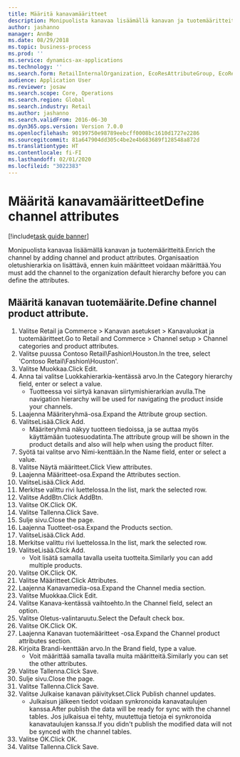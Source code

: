 ```yaml
---
title: Määritä kanavamääritteet
description: Monipuolista kanavaa lisäämällä kanavan ja tuotemääritteitä.
author: jashanno
manager: AnnBe
ms.date: 08/29/2018
ms.topic: business-process
ms.prod: ''
ms.service: dynamics-ax-applications
ms.technology: ''
ms.search.form: RetailInternalOrganization, EcoResAttributeGroup, EcoResAttributeGroupAttribute, RetailAddChannelItems, RetailCatalogProductAttributeValue, RetailMedia
audience: Application User
ms.reviewer: josaw
ms.search.scope: Core, Operations
ms.search.region: Global
ms.search.industry: Retail
ms.author: jashanno
ms.search.validFrom: 2016-06-30
ms.dyn365.ops.version: Version 7.0.0
ms.openlocfilehash: 90199750e98789eebcff0008bc1610d1727e2286
ms.sourcegitcommit: 81a647904dd305c4be2e4b683689f128548a872d
ms.translationtype: HT
ms.contentlocale: fi-FI
ms.lasthandoff: 02/01/2020
ms.locfileid: "3022383"
---
```

# <a name="define-channel-attributes"></a><span data-ttu-id="f2ab0-103">Määritä kanavamääritteet</span><span class="sxs-lookup"><span data-stu-id="f2ab0-103">Define channel attributes</span></span>

[!include[task guide banner](../includes/task-guide-banner.md)]

<span data-ttu-id="f2ab0-104">Monipuolista kanavaa lisäämällä kanavan ja tuotemääritteitä.</span><span class="sxs-lookup"><span data-stu-id="f2ab0-104">Enrich the channel by adding channel and product attributes.</span></span> <span data-ttu-id="f2ab0-105">Organisaation oletushierarkia on lisättävä, ennen kuin määritteet voidaan määrittää.</span><span class="sxs-lookup"><span data-stu-id="f2ab0-105">You must add the channel to the organization default hierarchy before you can define the attributes.</span></span>


## <a name="define-channel-product-attribute"></a><span data-ttu-id="f2ab0-106">Määritä kanavan tuotemäärite.</span><span class="sxs-lookup"><span data-stu-id="f2ab0-106">Define channel product attribute.</span></span>
1. <span data-ttu-id="f2ab0-107">Valitse Retail ja Commerce > Kanavan asetukset > Kanavaluokat ja tuotemääritteet.</span><span class="sxs-lookup"><span data-stu-id="f2ab0-107">Go to Retail and Commerce > Channel setup > Channel categories and product attributes.</span></span>
2. <span data-ttu-id="f2ab0-108">Valitse puussa Contoso Retail\Fashion\Houston.</span><span class="sxs-lookup"><span data-stu-id="f2ab0-108">In the tree, select 'Contoso Retail\Fashion\Houston'.</span></span>
3. <span data-ttu-id="f2ab0-109">Valitse Muokkaa.</span><span class="sxs-lookup"><span data-stu-id="f2ab0-109">Click Edit.</span></span>
4. <span data-ttu-id="f2ab0-110">Anna tai valitse Luokkahierarkia-kentässä arvo.</span><span class="sxs-lookup"><span data-stu-id="f2ab0-110">In the Category hierarchy field, enter or select a value.</span></span>
    * <span data-ttu-id="f2ab0-111">Tuotteessa voi siirtyä kanavan siirtymishierarkian avulla.</span><span class="sxs-lookup"><span data-stu-id="f2ab0-111">The navigation hierarchy will be used for navigating the product inside your channels.</span></span>  
5. <span data-ttu-id="f2ab0-112">Laajenna Määriteryhmä-osa.</span><span class="sxs-lookup"><span data-stu-id="f2ab0-112">Expand the Attribute group section.</span></span>
6. <span data-ttu-id="f2ab0-113">ValitseLisää.</span><span class="sxs-lookup"><span data-stu-id="f2ab0-113">Click Add.</span></span>
    * <span data-ttu-id="f2ab0-114">Määriteryhmä näkyy tuotteen tiedoissa, ja se auttaa myös käyttämään tuotesuodatinta.</span><span class="sxs-lookup"><span data-stu-id="f2ab0-114">The attribute group will be shown in the product details and also will help when using the product filter.</span></span>  
7. <span data-ttu-id="f2ab0-115">Syötä tai valitse arvo Nimi-kenttään.</span><span class="sxs-lookup"><span data-stu-id="f2ab0-115">In the Name field, enter or select a value.</span></span>
8. <span data-ttu-id="f2ab0-116">Valitse Näytä määritteet.</span><span class="sxs-lookup"><span data-stu-id="f2ab0-116">Click View attributes.</span></span>
9. <span data-ttu-id="f2ab0-117">Laajenna Määritteet-osa.</span><span class="sxs-lookup"><span data-stu-id="f2ab0-117">Expand the Attributes section.</span></span>
10. <span data-ttu-id="f2ab0-118">ValitseLisää.</span><span class="sxs-lookup"><span data-stu-id="f2ab0-118">Click Add.</span></span>
11. <span data-ttu-id="f2ab0-119">Merkitse valittu rivi luettelossa.</span><span class="sxs-lookup"><span data-stu-id="f2ab0-119">In the list, mark the selected row.</span></span>
12. <span data-ttu-id="f2ab0-120">Valitse AddBtn.</span><span class="sxs-lookup"><span data-stu-id="f2ab0-120">Click AddBtn.</span></span>
13. <span data-ttu-id="f2ab0-121">Valitse OK.</span><span class="sxs-lookup"><span data-stu-id="f2ab0-121">Click OK.</span></span>
14. <span data-ttu-id="f2ab0-122">Valitse Tallenna.</span><span class="sxs-lookup"><span data-stu-id="f2ab0-122">Click Save.</span></span>
15. <span data-ttu-id="f2ab0-123">Sulje sivu.</span><span class="sxs-lookup"><span data-stu-id="f2ab0-123">Close the page.</span></span>
16. <span data-ttu-id="f2ab0-124">Laajenna Tuotteet-osa.</span><span class="sxs-lookup"><span data-stu-id="f2ab0-124">Expand the Products section.</span></span>
17. <span data-ttu-id="f2ab0-125">ValitseLisää.</span><span class="sxs-lookup"><span data-stu-id="f2ab0-125">Click Add.</span></span>
18. <span data-ttu-id="f2ab0-126">Merkitse valittu rivi luettelossa.</span><span class="sxs-lookup"><span data-stu-id="f2ab0-126">In the list, mark the selected row.</span></span>
19. <span data-ttu-id="f2ab0-127">ValitseLisää.</span><span class="sxs-lookup"><span data-stu-id="f2ab0-127">Click Add.</span></span>
    * <span data-ttu-id="f2ab0-128">Voit lisätä samalla tavalla useita tuotteita.</span><span class="sxs-lookup"><span data-stu-id="f2ab0-128">Similarly you can add multiple products.</span></span>  
20. <span data-ttu-id="f2ab0-129">Valitse OK.</span><span class="sxs-lookup"><span data-stu-id="f2ab0-129">Click OK.</span></span>
21. <span data-ttu-id="f2ab0-130">Valitse Määritteet.</span><span class="sxs-lookup"><span data-stu-id="f2ab0-130">Click Attributes.</span></span>
22. <span data-ttu-id="f2ab0-131">Laajenna Kanavamedia-osa.</span><span class="sxs-lookup"><span data-stu-id="f2ab0-131">Expand the Channel media section.</span></span>
23. <span data-ttu-id="f2ab0-132">Valitse Muokkaa.</span><span class="sxs-lookup"><span data-stu-id="f2ab0-132">Click Edit.</span></span>
24. <span data-ttu-id="f2ab0-133">Valitse Kanava-kentässä vaihtoehto.</span><span class="sxs-lookup"><span data-stu-id="f2ab0-133">In the Channel field, select an option.</span></span>
25. <span data-ttu-id="f2ab0-134">Valitse Oletus-valintaruutu.</span><span class="sxs-lookup"><span data-stu-id="f2ab0-134">Select the Default check box.</span></span>
26. <span data-ttu-id="f2ab0-135">Valitse OK.</span><span class="sxs-lookup"><span data-stu-id="f2ab0-135">Click OK.</span></span>
27. <span data-ttu-id="f2ab0-136">Laajenna Kanavan tuotemääritteet -osa.</span><span class="sxs-lookup"><span data-stu-id="f2ab0-136">Expand the Channel product attributes section.</span></span>
28. <span data-ttu-id="f2ab0-137">Kirjoita Brandi-kenttään arvo.</span><span class="sxs-lookup"><span data-stu-id="f2ab0-137">In the Brand field, type a value.</span></span>
    * <span data-ttu-id="f2ab0-138">Voit määrittää samalla tavalla muita määritteitä.</span><span class="sxs-lookup"><span data-stu-id="f2ab0-138">Similarly you can set the other attributes.</span></span>  
29. <span data-ttu-id="f2ab0-139">Valitse Tallenna.</span><span class="sxs-lookup"><span data-stu-id="f2ab0-139">Click Save.</span></span>
30. <span data-ttu-id="f2ab0-140">Sulje sivu.</span><span class="sxs-lookup"><span data-stu-id="f2ab0-140">Close the page.</span></span>
31. <span data-ttu-id="f2ab0-141">Valitse Tallenna.</span><span class="sxs-lookup"><span data-stu-id="f2ab0-141">Click Save.</span></span>
32. <span data-ttu-id="f2ab0-142">Valitse Julkaise kanavan päivitykset.</span><span class="sxs-lookup"><span data-stu-id="f2ab0-142">Click Publish channel updates.</span></span>
    * <span data-ttu-id="f2ab0-143">Julkaisun jälkeen tiedot voidaan synkronoida kanavataulujen kanssa.</span><span class="sxs-lookup"><span data-stu-id="f2ab0-143">After publish the data will be ready for sync with the channel tables.</span></span> <span data-ttu-id="f2ab0-144">Jos julkaisua ei tehty, muutettuja tietoja ei synkronoida kanavataulujen kanssa.</span><span class="sxs-lookup"><span data-stu-id="f2ab0-144">If you didn't publish the modified data will not be synced with the channel tables.</span></span>  
33. <span data-ttu-id="f2ab0-145">Valitse OK.</span><span class="sxs-lookup"><span data-stu-id="f2ab0-145">Click OK.</span></span>
34. <span data-ttu-id="f2ab0-146">Valitse Tallenna.</span><span class="sxs-lookup"><span data-stu-id="f2ab0-146">Click Save.</span></span>

